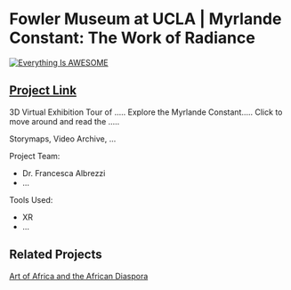 # **Fowler Museum at UCLA | Myrlande Constant: The Work of Radiance**

[![Everything Is AWESOME](images/fowler-tour.png)](https://my.matterport.com/show/?m=WNKBj4tkkVe "Click here to view the project")

## [Project Link](https://my.matterport.com/show/?m=WNKBj4tkkVe)

3D Virtual Exhibition Tour of ..... Explore the Myrlande Constant..... Click to move around and read the .....

Storymaps, Video Archive, ...


Project Team:

- Dr. Francesca Albrezzi
- ...

Tools Used:

- XR
- ...

## Related Projects

[Art of Africa and the African Diaspora](https://fowler.ucla.edu/art-africa-african-diaspora/)
